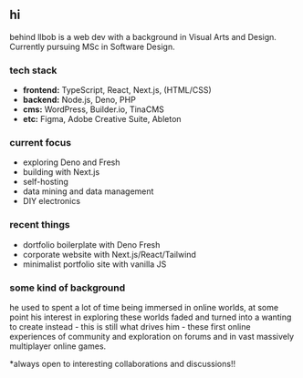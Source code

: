 ## hi

behind llbob is a web dev with a background in Visual Arts and Design. Currently pursuing MSc in Software Design.

### tech stack
- **frontend:** TypeScript, React, Next.js, (HTML/CSS)
- **backend:** Node.js, Deno, PHP
- **cms:** WordPress, Builder.io, TinaCMS
- **etc:** Figma, Adobe Creative Suite, Ableton

### current focus
- exploring Deno and Fresh
- building with Next.js
- self-hosting
- data mining and data management
- DIY electronics

### recent things
- dortfolio boilerplate with Deno Fresh
- corporate website with Next.js/React/Tailwind
- minimalist portfolio site with vanilla JS

### some kind of background
he used to spent a lot of time being immersed in online worlds, at some point his interest in exploring these worlds faded and turned into a wanting to create instead - this is still what drives him - these first online experiences of community and exploration on forums and in vast massively multiplayer online games.

*always open to interesting collaborations and discussions!!
